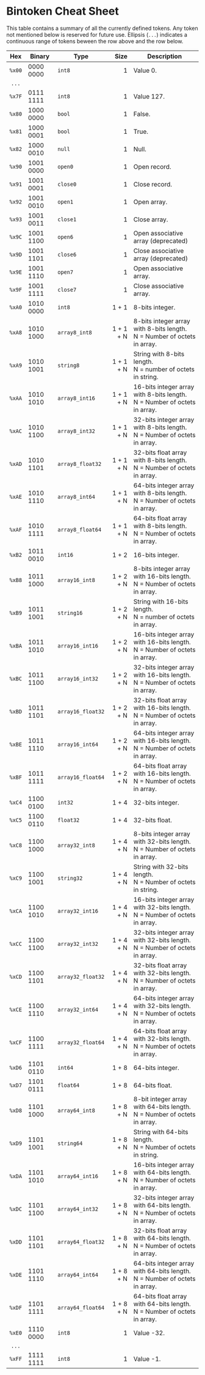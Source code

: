 # Bintoken Cheat Sheet

This table contains a summary of all the currently defined tokens. Any token not mentioned below is reserved for future use. Ellipsis (`...`) indicates a continuous range of tokens beween the row above and the row below.

Hex |	Binary | Type | Size | Description
:---: | --- | --- | ---: | ---
`%x00` | 0000 0000 | `int8` | 1 | Value 0.
`...` | | | |
`%x7F` | 0111 1111 | `int8` | 1 | Value 127.
`%x80` | 1000 0000 | `bool` | 1 | False.
`%x81` | 1000 0001 | `bool` | 1 | True.
`%x82` | 1000 0010 | `null` | 1 | Null.
`%x90` | 1001 0000 | `open0` | 1 | Open record.
`%x91` | 1001 0001 | `close0` | 1 | Close record.
`%x92` | 1001 0010 | `open1` | 1 | Open array.
`%x93` | 1001 0011 | `close1` | 1 | Close array.
`%x9C` | 1001 1100 | `open6` | 1 | Open associative array (deprecated)
`%x9D` | 1001 1101 | `close6` | 1 | Close associative array (deprecated)
`%x9E` | 1001 1110 | `open7` | 1 | Open associative array.
`%x9F` | 1001 1111 | `close7` | 1 | Close associative array.
`%xA0` | 1010 0000 | `int8` | 1 + 1 | 8-bits integer.
`%xA8` | 1010 1000 | `array8_int8` | 1 + 1 + N | 8-bits integer array with 8-bits length.<br/>N = Number of octets in array.
`%xA9` | 1010 1001 | `string8` | 1 + 1 + N | String with 8-bits length.<br/>N = number of octets in string.
`%xAA` | 1010 1010 | `array8_int16` | 1 + 1 + N | 16-bits integer array with 8-bits length.<br/>N = Number of octets in array.
`%xAC` | 1010 1100 | `array8_int32` | 1 + 1 + N | 32-bits integer array with 8-bits length.<br/>N = Number of octets in array.
`%xAD` | 1010 1101 | `array8_float32` | 1 + 1 + N | 32-bits float array with 8-bits length.<br/>N = Number of octets in array.
`%xAE` | 1010 1110 | `array8_int64` | 1 + 1 + N | 64-bits integer array with 8-bits length.<br/>N = Number of octets in array.
`%xAF` | 1010 1111 | `array8_float64` | 1 + 1 + N | 64-bits float array with 8-bits length.<br/>N = Number of octets in array.
`%xB2` | 1011 0010 | `int16` | 1 + 2| 16-bits integer.
`%xB8` | 1011 1000 | `array16_int8` | 1 + 2 + N | 8-bits integer array with 16-bits length.<br/>N = Number of octets in array.
`%xB9` | 1011 1001 | `string16` | 1 + 2 + N | String with 16-bits length.<br/>N = number of octets in array.
`%xBA` | 1011 1010 | `array16_int16` | 1 + 2 + N | 16-bits integer array with 16-bits length.<br/>N = Number of octets in array.
`%xBC` | 1011 1100 | `array16_int32` | 1 + 2 + N | 32-bits integer array with 16-bits length.<br/>N = Number of octets in array.
`%xBD` | 1011 1101 | `array16_float32` | 1 + 2 + N | 32-bits float array with 16-bits length.<br/>N = Number of octets in array.
`%xBE` | 1011 1110 | `array16_int64` | 1 + 2 + N | 64-bits integer array with 16-bits length.<br/>N = Number of octets in array.
`%xBF` | 1011 1111 | `array16_float64` | 1 + 2 + N | 64-bits float array with 16-bits length.<br/>N = Number of octets in array.
`%xC4` | 1100 0100 | `int32` | 1 + 4 | 32-bits integer.
`%xC5` | 1100 0110 | `float32` | 1 + 4 | 32-bits float.
`%xC8` | 1100 1000 | `array32_int8` | 1 + 4 + N | 8-bits integer array with 32-bits length.<br/>N = Number of octets in array.
`%xC9` | 1100 1001 | `string32` | 1 + 4 + N | String with 32-bits length.<br/>N = Number of octets in string.
`%xCA` | 1100 1010 | `array32_int16` | 1 + 4 + N | 16-bits integer array with 32-bits length.<br/>N = Number of octets in array.
`%xCC` | 1100 1100 | `array32_int32` | 1 + 4 + N | 32-bits integer array with 32-bits length.<br/>N = Number of octets in array.
`%xCD` | 1100 1101 | `array32_float32` | 1 + 4 + N | 32-bits float array with 32-bits length.<br/>N = Number of octets in array.
`%xCE` | 1100 1110 | `array32_int64` | 1 + 4 + N | 64-bits integer array with 32-bits length.<br/>N = Number of octets in array.
`%xCF` | 1100 1111 | `array32_float64` | 1 + 4 + N | 64-bits float array with 32-bits length.<br/>N = Number of octets in array.
`%xD6` | 1101 0110 | `int64` | 1 + 8 | 64-bits integer.
`%xD7` | 1101 0111 | `float64` | 1 + 8 | 64-bits float.
`%xD8` | 1101 1000 | `array64_int8` | 1 + 8 + N | 8-bit integer array with 64-bits length.<br/>N = Number of octets in array.
`%xD9` | 1101 1001 | `string64` | 1 + 8 + N | String with 64-bits length.<br/>N = Number of octets in string.
`%xDA` | 1101 1010 | `array64_int16` | 1 + 8 + N | 16-bits integer array with 64-bits length.<br/>N = Number of octets in array.
`%xDC` | 1101 1100 | `array64_int32` | 1 + 8 + N | 32-bits integer array with 64-bits length.<br/>N = Number of octets in array.
`%xDD` | 1101 1101 | `array64_float32` | 1 + 8 + N | 32-bits float array with 64-bits length.<br/>N = Number of octets in array.
`%xDE` | 1101 1110 | `array64_int64` | 1 + 8 + N | 64-bits integer array with 64-bits length.<br/>N = Number of octets in array.
`%xDF` | 1101 1111 | `array64_float64` | 1 + 8 + N | 64-bits float array with 64-bits length.<br/>N = Number of octets in array.
`%xE0` | 1110 0000 | `int8` | 1 | Value -32.
`...` | | | |
`%xFF` | 1111 1111 | `int8` | 1 | Value -1.
